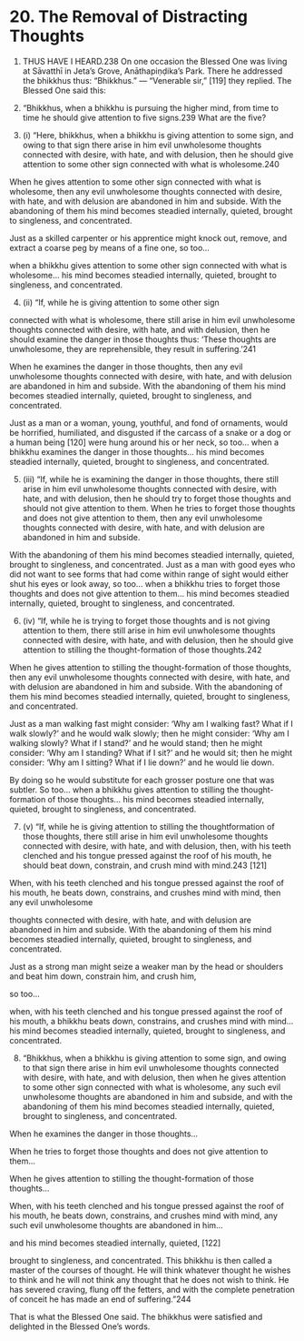 # 20. The Removal of Distracting Thoughts

1. THUS HAVE I HEARD.238 On one occasion the Blessed
One was living at Sāvatthī in Jeta’s Grove, Anāthapiṇḍika’s
Park. There he addressed the bhikkhus thus: “Bhikkhus.” —
“Venerable sir,” [119] they replied. The Blessed One said this:

2. “Bhikkhus, when a bhikkhu is pursuing the higher mind,
from time to time he should give attention to five signs.239
What are the five?

3. (i) “Here, bhikkhus, when a bhikkhu is giving attention
to some sign, and owing to that sign there arise in him evil
unwholesome thoughts connected with desire, with hate, and
with delusion, then he should give attention to some other
sign connected with what is wholesome.240

When he gives attention to some other sign connected
with what is wholesome, then any evil unwholesome thoughts
connected with desire, with hate, and with delusion are
abandoned in him and subside. With the abandoning of them
his mind becomes steadied internally, quieted, brought to
singleness, and concentrated.

Just as a skilled carpenter or his apprentice might knock
out, remove, and extract a coarse peg by means of a fine one,
so too…

when a bhikkhu gives attention to some other sign
connected with what is wholesome… his mind becomes
steadied internally, quieted, brought to singleness, and
concentrated.

4. (ii) “If, while he is giving attention to some other sign


connected with what is wholesome, there still arise in him evil
unwholesome thoughts connected with desire, with hate, and
with delusion, then he should examine the danger in those
thoughts thus: ‘These thoughts are unwholesome, they are
reprehensible, they result in suffering.’241

When he examines the danger in those thoughts, then
any evil unwholesome thoughts connected with desire, with
hate, and with delusion are abandoned in him and subside.
With the abandoning of them his mind becomes steadied
internally, quieted, brought to singleness, and concentrated.

Just as a man or a woman, young, youthful, and fond of
ornaments, would be horrified, humiliated, and disgusted if the
carcass of a snake or a dog or a human being [120] were hung
around his or her neck, so too… when a bhikkhu examines
the danger in those thoughts… his mind becomes steadied
internally, quieted, brought to singleness, and concentrated.

5. (iii) “If, while he is examining the danger in those
thoughts, there still arise in him evil unwholesome thoughts
connected with desire, with hate, and with delusion, then
he should try to forget those thoughts and should not give
attention to them. When he tries to forget those thoughts and
does not give attention to them, then any evil unwholesome
thoughts connected with desire, with hate, and with delusion
are abandoned in him and subside.

With the abandoning of them his mind becomes steadied
internally, quieted, brought to singleness, and concentrated.
Just as a man with good eyes who did not want to see forms
that had come within range of sight would either shut his eyes
or look away, so too… when a bhikkhu tries to forget those
thoughts and does not give attention to them… his mind
becomes steadied internally, quieted, brought to singleness,
and concentrated.


6. (iv) “If, while he is trying to forget those thoughts and
is not giving attention to them, there still arise in him evil
unwholesome thoughts connected with desire, with hate,
and with delusion, then he should give attention to stilling the
thought-formation of those thoughts.242

When he gives attention to stilling the thought-formation
of those thoughts, then any evil unwholesome thoughts
connected with desire, with hate, and with delusion are
abandoned in him and subside. With the abandoning of them
his mind becomes steadied internally, quieted, brought to
singleness, and concentrated.

Just as a man walking fast might consider: ‘Why am I
walking fast? What if I walk slowly?’ and he would walk slowly;
then he might consider: ‘Why am I walking slowly? What if I
stand?’ and he would stand; then he might consider: ‘Why
am I standing? What if I sit?’ and he would sit; then he might
consider: ‘Why am I sitting? What if I lie down?’ and he would
lie down.

By doing so he would substitute for each grosser posture
one that was subtler. So too… when a bhikkhu gives attention
to stilling the thought-formation of those thoughts… his mind
becomes steadied internally, quieted, brought to singleness,
and concentrated.

7. (v) “If, while he is giving attention to stilling the thoughtformation of those thoughts, there still arise in him evil
unwholesome thoughts connected with desire, with hate, and
with delusion, then, with his teeth clenched and his tongue
pressed against the roof of his mouth, he should beat down,
constrain, and crush mind with mind.243 [121]

When, with his teeth clenched and his tongue pressed
against the roof of his mouth, he beats down, constrains,
and crushes mind with mind, then any evil unwholesome


thoughts connected with desire, with hate, and with delusion
are abandoned in him and subside. With the abandoning of
them his mind becomes steadied internally, quieted, brought
to singleness, and concentrated.

Just as a strong man might seize a weaker man by the
head or shoulders and beat him down, constrain him, and
crush him,

so too…

when, with his teeth clenched and his tongue pressed
against the roof of his mouth, a bhikkhu beats down, constrains,
and crushes mind with mind… his mind becomes steadied
internally, quieted, brought to singleness, and concentrated.

8. “Bhikkhus, when a bhikkhu is giving attention to some
sign, and owing to that sign there arise in him evil unwholesome
thoughts connected with desire, with hate, and with delusion,
then when he gives attention to some other sign connected
with what is wholesome, any such evil unwholesome thoughts
are abandoned in him and subside, and with the abandoning
of them his mind becomes steadied internally, quieted, brought
to singleness, and concentrated.

When he examines the danger in those thoughts…

When he tries to forget those thoughts and does not give
attention to them…

When he gives attention to stilling the thought-formation
of those thoughts…

When, with his teeth clenched and his tongue pressed
against the roof of his mouth, he beats down, constrains, and
crushes mind with mind, any such evil unwholesome thoughts
are abandoned in him…

and his mind becomes steadied internally, quieted, [122]


brought to singleness, and concentrated. This bhikkhu is then
called a master of the courses of thought. He will think whatever
thought he wishes to think and he will not think any thought
that he does not wish to think. He has severed craving, flung
off the fetters, and with the complete penetration of conceit he
has made an end of suffering.”244

That is what the Blessed One said. The bhikkhus were
satisfied and delighted in the Blessed One’s words.
